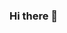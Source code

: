 ### Hi there 👋

<!--
- 🔭 I’m currently working on ...
- 🌱 I’m currently learning ...
- 📫 How to reach me: ...
-->
